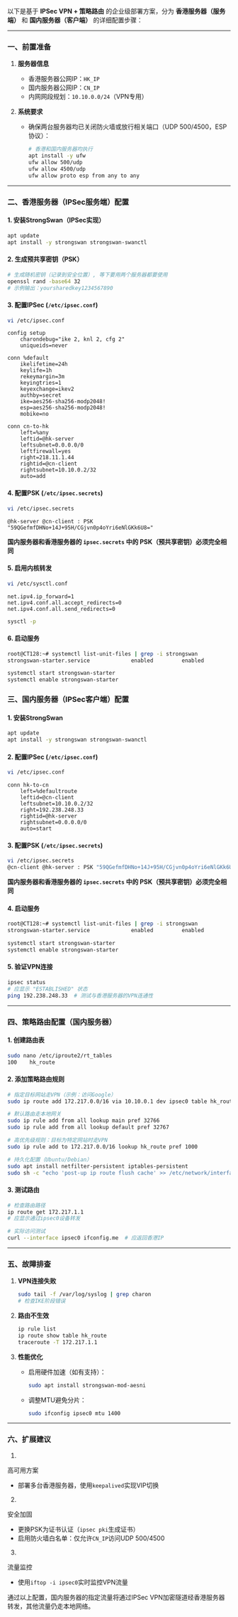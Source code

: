 以下是基于 **IPSec VPN + 策略路由** 的企业级部署方案，分为 **香港服务器（服务端）** 和 **国内服务器（客户端）** 的详细配置步骤：

------

### **一、前置准备**

1. **服务器信息**

   - 香港服务器公网IP：`HK_IP`
   - 国内服务器公网IP：`CN_IP`
   - 内网网段规划：`10.10.0.0/24`（VPN专用）

2. **系统要求**

   - 确保两台服务器均已关闭防火墙或放行相关端口（UDP 500/4500，ESP协议）：

     ```sh
     # 香港和国内服务器均执行
     apt install -y ufw
     ufw allow 500/udp
     ufw allow 4500/udp
     ufw allow proto esp from any to any
     ```

------

### **二、香港服务器（IPSec服务端）配置**

#### 1. 安装StrongSwan（IPSec实现）

```sh
apt update
apt install -y strongswan strongswan-swanctl
```

#### 2. 生成预共享密钥（PSK）

```sh
# 生成随机密钥（记录到安全位置）, 等下要用两个服务器都要使用
openssl rand -base64 32
# 示例输出：yoursharedkey1234567890
```

#### 3. 配置IPSec (`/etc/ipsec.conf`)

```sh
vi /etc/ipsec.conf
```

```
config setup
    charondebug="ike 2, knl 2, cfg 2"
    uniqueids=never

conn %default
    ikelifetime=24h
    keylife=1h
    rekeymargin=3m
    keyingtries=1
    keyexchange=ikev2
    authby=secret
    ike=aes256-sha256-modp2048!
    esp=aes256-sha256-modp2048!
    mobike=no

conn cn-to-hk
    left=%any
    leftid=@hk-server
    leftsubnet=0.0.0.0/0
    leftfirewall=yes
    right=218.11.1.44
    rightid=@cn-client
    rightsubnet=10.10.0.2/32
    auto=add
```



#### 4. 配置PSK (`/etc/ipsec.secrets`)

```sh
vi /etc/ipsec.secrets
```

```
@hk-server @cn-client : PSK "59QGefmfDHNo+14J+95H/CGjvn0p4oYri6eNlGKk6U8="
```

**国内服务器和香港服务器的 `ipsec.secrets` 中的 PSK（预共享密钥）必须完全相同**



#### 5. 启用内核转发

```sh
vi /etc/sysctl.conf
```

```
net.ipv4.ip_forward=1
net.ipv4.conf.all.accept_redirects=0
net.ipv4.conf.all.send_redirects=0
```

```sh
sysctl -p
```



#### 6. 启动服务

```sh
root@CT128:~# systemctl list-unit-files | grep -i strongswan
strongswan-starter.service             enabled         enabled
```

```sh
systemctl start strongswan-starter
systemctl enable strongswan-starter
```



### **三、国内服务器（IPSec客户端）配置**

#### 1. 安装StrongSwan

```sh
apt update
apt install -y strongswan strongswan-swanctl
```

#### 2. 配置IPSec (`/etc/ipsec.conf`)

```sh
vi /etc/ipsec.conf
```

```
conn hk-to-cn
    left=%defaultroute
    leftid=@cn-client
    leftsubnet=10.10.0.2/32
    right=192.238.248.33
    rightid=@hk-server
    rightsubnet=0.0.0.0/0
    auto=start
```



#### 3. 配置PSK (`/etc/ipsec.secrets`)

```sh
vi /etc/ipsec.secrets
@cn-client @hk-server : PSK "59QGefmfDHNo+14J+95H/CGjvn0p4oYri6eNlGKk6U8="
```

**国内服务器和香港服务器的 `ipsec.secrets` 中的 PSK（预共享密钥）必须完全相同**



#### 4. 启动服务

```sh
root@CT128:~# systemctl list-unit-files | grep -i strongswan
strongswan-starter.service             enabled         enabled
```

```sh
systemctl start strongswan-starter
systemctl enable strongswan-starter
```

#### 5. 验证VPN连接

```sh
ipsec status
# 应显示 "ESTABLISHED" 状态
ping 192.238.248.33  # 测试与香港服务器的VPN连通性
```

------

### **四、策略路由配置（国内服务器）**

#### 1. 创建路由表

```sh
sudo nano /etc/iproute2/rt_tables
100    hk_route
```

#### 2. 添加策略路由规则

```sh
# 指定目标网站走VPN（示例：访问Google）
sudo ip route add 172.217.0.0/16 via 10.10.0.1 dev ipsec0 table hk_route

# 默认路由走本地网关
sudo ip rule add from all lookup main pref 32766
sudo ip rule add from all lookup default pref 32767

# 高优先级规则：目标为特定网站时走VPN
sudo ip rule add to 172.217.0.0/16 lookup hk_route pref 1000

# 持久化配置（Ubuntu/Debian）
sudo apt install netfilter-persistent iptables-persistent
sudo sh -c "echo 'post-up ip route flush cache' >> /etc/network/interfaces"
```

#### 3. 测试路由

```sh
# 检查路由路径
ip route get 172.217.1.1
# 应显示通过ipsec0设备转发

# 实际访问测试
curl --interface ipsec0 ifconfig.me  # 应返回香港IP
```

------

### **五、故障排查**

1. **VPN连接失败**

   ```sh
   sudo tail -f /var/log/syslog | grep charon
   # 检查IKE阶段错误
   ```

2. **路由不生效**

   ```sh
   ip rule list
   ip route show table hk_route
   traceroute -T 172.217.1.1
   ```

3. **性能优化**

   - 启用硬件加速（如有支持）：

     ```sh
     sudo apt install strongswan-mod-aesni
     ```

   - 调整MTU避免分片：

     ```sh
     sudo ifconfig ipsec0 mtu 1400
     ```

------

### **六、扩展建议**

1. 

   高可用方案

   

   - 部署多台香港服务器，使用`keepalived`实现VIP切换

2. 

   安全加固

   

   - 更换PSK为证书认证（`ipsec pki`生成证书）
   - 启用防火墙白名单：仅允许`CN_IP`访问UDP 500/4500

3. 

   流量监控

   

   - 使用`iftop -i ipsec0`实时监控VPN流量

通过以上配置，国内服务器的指定流量将通过IPSec VPN加密隧道经香港服务器转发，其他流量仍走本地网络。